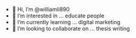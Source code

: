 - 👋 Hi, I’m @williamli890
- 👀 I’m interested in ... educate people
- 🌱 I’m currently learning ... digital marketing
- 💞️ I’m looking to collaborate on ... thesis writing

<!---
williamli890/williamli890 is a ✨ special ✨ repository because its `README.md` (this file) appears on your GitHub profile.
You can click the Preview link to take a look at your changes.

